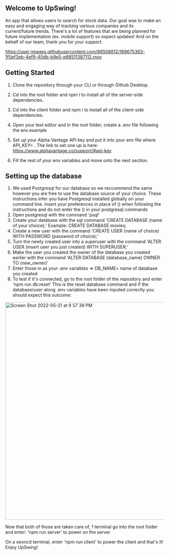 
## Welcome to UpSwing! 

An app that allows users to search for stock data. Our goal was to make an easy and engaging way of tracking various companies and its current/future trends. There's a lot of features that are being planned for future implementation (ex. mobile support) so expect updates! And on the behalf of our team, thank you for your support.



https://user-images.githubusercontent.com/88508812/169675363-1f0ef3eb-4ef9-40db-b9e5-e68511387112.mov



## Getting Started 

1. Clone the repository through your CLI or through Github Desktop.

2. Cd into the root folder and npm i to install all of the server-side dependencies.

3. Cd into the client folder and npm i to install all of the client-side dependencies.

4. Open your text editor and in the root folder, create a .env file following the env.example 

5. Set up your Alpha Vantage API key and put it into your env file where API_KEY= . The link to set one up is here:
    https://www.alphavantage.co/support/#api-key
6. Fill the rest of your env variables and move onto the next section.

## Setting up the database

1. We used Postgresql for our database so we reccommend the same however you are free to use
   the database source of your choice. These instructions infer you have Postgresql installed globally on your command line.
   Insert your preferences in place of () when following the instructions and do not enter the () in your postgresql commands
2. Open postgresql with the command 'psql'
3. Create your database with the sql command 'CREATE DATABASE (name of your choice);'
   Example: CREATE DATABASE movies;
4. Create a new user with the command 'CREATE USER (name of choice) WITH PASSWORD (password of choice);'
5. Turn the newly created user into a superuser with the command 'ALTER USER (insert user you just created) WITH SUPERUSER;'
6. Make the user you created the owner of the database you created earlier with the command 'ALTER DATABASE (database_name) OWNER TO (new_owner)'
7. Enter those in as your .env variables => DB_NAME= name of database you created
8. To test if it's connected, go to the root folder of the repository and enter 'npm run db:reset'
   This is the reset database command and if the database/user along .env variables have been inputed correctly 
   you should expect this outcome:
<img width="692" alt="Screen Shot 2022-05-21 at 9 57 39 PM" src="https://user-images.githubusercontent.com/88508812/169675139-41212225-d63e-470b-b30b-b52a470f1816.png">

   Now that both of those are taken care of, 1 terminal go into the root folder and enter:
   'npm run server' to power on the server

   On a seoncd terminal, enter 'npm run client' to power the client and that's it!
   Enjoy UpSwing!
